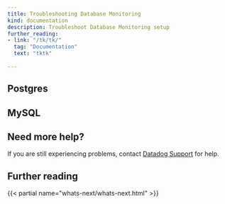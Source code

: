 ```yaml
---
title: Troubleshooting Database Monitoring
kind: documentation
description: Troubleshoot Database Monitoring setup
further_reading:
- link: "/tk/tk/"
  tag: "Documentation"
  text: "tktk"
  
---
```


## Postgres
<p></p>

## MySQL
<p></p>

## Need more help?

If you are still experiencing problems, contact [Datadog Support][1] for help.

## Further reading

{{< partial name="whats-next/whats-next.html" >}}

[1]: /help/
